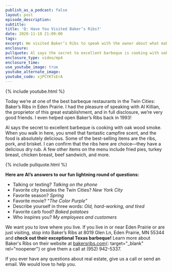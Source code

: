 ```yaml
---
publish_as_a_podcast: false
layout: post
episode_description:
subtitle:
title: 'Q: Have You Visited Baker’s Ribs?'
date: 2020-11-18 21:09:00
tags:
excerpt: We visited Baker’s Ribs to speak with the owner about what makes them great.
enclosure:
pullquote: Al says the secret to excellent barbeque is cooking with oak wood smoke.
enclosure_type: video/mp4
enclosure_time:
use_youtube_image: true
youtube_alternate_image:
youtube_code: xjPCYKTsErA
---
```


{% include youtube.html %}

Today we’re at one of the best barbeque restaurants in the Twin Cities: Baker’s Ribs in Eden Prairie. I had the pleasure of speaking with Al Killian, the proprietor of this great establishment, and in full disclosure, we’re very good friends. I even helped open Baker’s Ribs back in 1993\!

Al says the secret to excellent barbeque is cooking with oak wood smoke. When you walk in here, you smell that fantastic campfire scent, and the food is absolutely delicious. Some of the best-selling items are the ribs, pork, and brisket. I can confirm that the ribs here are choice—they have a delicious dry rub. A few other items on the menu include fried pies, turkey breast, chicken breast, beef sandwich, and more.

{% include pullquote.html %}

**Here are Al’s answers to our fun lightning round of questions:**

* Talking or texting? *Talking on the phone*
* Favorite city besides the Twin Cities? *New York City*
* Favorite season? *Spring*
* Favorite movie? “*The Color Purple”*
* Describe yourself in three words: *Old, hard-working, and tired*
* Favorite carb food? *Baked potatoes*
* Who inspires you? *My employees and customers*

We want you to love where you live. If you live in or near Eden Prairie or are just visiting, stop into Baker’s Ribs at 8019 Glen Ln, Eden Prairie, MN 55344 and **check out their exceptional Texas barbeque\!** Learn more about Baker's Ribs on their website at&nbsp;[bakersribs.com](bakersribs.com){: target="_blank" rel="noopener"}&nbsp;or give them a call at (952) 942-5337.&nbsp;

If you ever have any questions about real estate, give us a call or send an email. We would love to help you.
